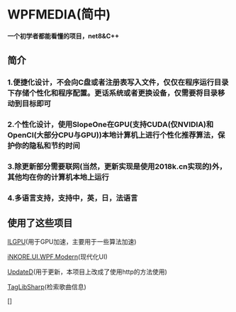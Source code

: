 # WPFMEDIA(简中)
#### 一个初学者都能看懂的项目，net8&C++


## 简介


### 1.便捷化设计，不会向C盘或者注册表写入文件，仅仅在程序运行目录下存储个性化和程序配置。更话系统或者更换设备，仅需要将目录移动到目标即可


### 2.个性化设计，使用SlopeOne在GPU(支持CUDA(仅NVIDIA)和OpenCl(大部分CPU与GPU))本地计算机上进行个性化推荐算法，保护你的隐私和节约时间


### 3.除更新部分需要联网(当然，更新实现是使用2018k.cn实现的)外，其他均在你的计算机本地上运行


### 4.多语言支持，支持中，英，日，法语言

## 使用了这些项目


[ILGPU](https://ilgpu.net/)(用于GPU加速，主要用于一些算法加速)


[iNKORE.UI.WPF.Modern](https://github.com/iNKORE-NET/UI.WPF.Modern/)(现代化UI)


[UpdateD](https://github.com/YUXUAN888/UpdateD)(用于更新，本项目上改成了使用http的方法使用)


[TagLibSharp](https://github.com/mono/taglib-sharp)(检索歌曲信息)


[]
